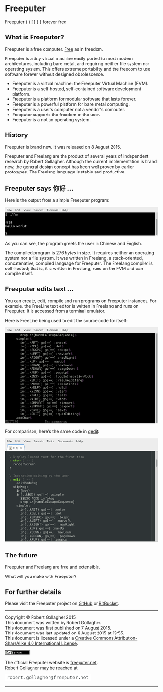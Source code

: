 <head>
<title>Freeputer</title>
<meta http-equiv="content-type" content="text/html;charset=utf-8">
<meta name="keywords" content="Freeputer, Freelang, FreeLine, Robert Gollagher">
<meta name="description" content="The official Freeputer website"
</head>

# Freeputer

Freeputer ( ) \[ \] { } forever free

## What is Freeputer?

Freeputer is a free computer. [Free](http://www.fsf.org/) as in freedom.

Freeputer is a tiny virtual machine easily ported to most modern architectures, including bare metal, and requiring neither file system nor operating system. This offers extreme portability and the freedom to use software forever without designed obsolescence.

* Freeputer is a virtual machine: the Freeputer Virtual Machine (FVM).
* Freeputer is a self-hosted, self-contained software development platform.
* Freeputer is a platform for modular software that lasts forever.
* Freeputer is a powerful platform for bare metal computing.
* Freeputer is a user's computer not a vendor's computer.
* Freeputer supports the freedom of the user.
* Freeputer is a not an operating system.

## History

Freeputer is brand new. It was released on 8 August 2015.

Freeputer and Freelang are the product of several years of independent research by Robert Gollagher. Although the current implementation is brand new, the general design concept has been well proven by earlier prototypes. The Freelang language is stable and productive.

## Freeputer says 你好 ...

Here is the output from a simple Freeputer program:

![Hello from Freeputer](img/Hello-World.png "Hello from Freeputer")

As you can see, the program greets the user in Chinese and English.

The compiled program is 276 *bytes* in size. It requires neither an operating system nor a file system. It was written in Freelang, a stack-oriented, concatenative, compiled language for Freeputer. The Freelang compiler is self-hosted; that is, it is written in Freelang, runs on the FVM and can compile itself.

## Freeputer edits text ...

You can create, edit, compile and run programs on Freeputer instances. For example, the FreeLine text editor is written in Freelang and runs on Freeputer. It is accessed from a terminal emulator.

Here is FreeLine being used to edit the source code for itself:

![The Freelang source code for FreeLine, viewed in FreeLine](img/FreeLine-Source-Code.png "The Freelang source code for FreeLine, viewed in FreeLine")

For comparison, here's the same code in [gedit](https://en.wikipedia.org/wiki/Gedit):

![The Freelang source code for FreeLine, viewed in gedit](img/gedit-FreeLine.png "The Freelang source code for FreeLine, viewed in gedit")

## The future

Freeputer and Freelang are free and extensible.

What will you make with Freeputer?

## For further details

Please visit the Freeputer project on [GitHub](https://github.com/RobertGollagher/Freeputer) or [BitBucket](https://bitbucket.org/RobertGollagher/freeputer).

---

Copyright © Robert Gollagher 2015  
This document was written by Robert Gollagher.  
This document was first published on 7 August 2015.  
This document was last updated on 8 August 2015 at 13:55.  
This document is licensed under a [Creative Commons Attribution-ShareAlike 4.0 International License](http://creativecommons.org/licenses/by-sa/4.0/).

[![](img/80x15.png)](http://creativecommons.org/licenses/by-sa/4.0/)


The official Freeputer website is [freeputer.net](http://www.freeputer.net).  
Robert Gollagher may be reached at

![](img/abc.png)

---
